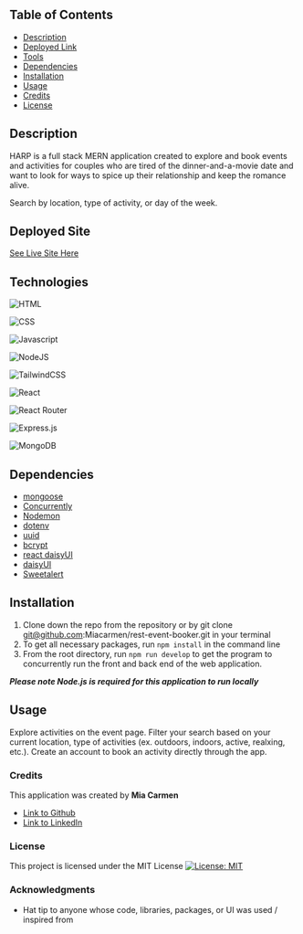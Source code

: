## Table of Contents

- [Description](#description)
- [Deployed Link](#deployed)
- [Tools](#tools)
- [Dependencies](#dependencies)
- [Installation](#installation)
- [Usage](#usage)
- [Credits](#credits)
- [License](#license)

## Description

HARP is a full stack MERN application created to explore and book events and activities for couples who are tired of the dinner-and-a-movie date and want to look for ways to spice up their relationship and keep the romance alive. 

Search by location, type of activity, or day of the week. 

## Deployed Site

[See Live Site Here]()

## Technologies

![HTML](https://img.shields.io/badge/HTML5-E34F26?style=for-the-badge&logo=html5&logoColor=white)

![CSS](https://img.shields.io/badge/CSS3-1572B6?style=for-the-badge&logo=css3&logoColor=white)

![Javascript](https://img.shields.io/badge/JavaScript-323330?style=for-the-badge&logo=javascript&logoColor=F7DF1E) 

![NodeJS](https://img.shields.io/badge/node.js-6DA55F?style=for-the-badge&logo=node.js&logoColor=white) 

![TailwindCSS](https://img.shields.io/badge/Tailwind_CSS-38B2AC?style=for-the-badge&logo=tailwind-css&logoColor=white)

![React](https://img.shields.io/badge/react-%2320232a.svg?style=for-the-badge&logo=react&logoColor=%2361DAFB)

![React Router](https://img.shields.io/badge/React_Router-CA4245?style=for-the-badge&logo=react-router&logoColor=white) 

<!-- ![Redux](https://img.shields.io/badge/Redux-593D88?style=for-the-badge&logo=redux&logoColor=white) -->

![Express.js](https://img.shields.io/badge/express.js-%23404d59.svg?style=for-the-badge&logo=express&logoColor=%2361DAFB) 

![MongoDB](https://img.shields.io/badge/MongoDB-%234ea94b.svg?style=for-the-badge&logo=mongodb&logoColor=white)


## Dependencies
- [mongoose](https://www.npmjs.com/package/mongoose)
- [Concurrently](https://www.npmjs.com/package/concurrently)
- [Nodemon](https://www.npmjs.com/package/nodemon)
- [dotenv](https://www.npmjs.com/package/dotenv)
- [uuid](https://www.npmjs.com/package/uuid)
- [bcrypt](https://www.npmjs.com/package/bcrypt)
- [react daisyUI](https://react.daisyui.com/?path=/story/welcome--page)
- [daisyUI](https://daisyui.com/)
- [Sweetalert](https://www.npmjs.com/package/sweetalert)


## Installation

1. Clone down the repo from the repository or by git clone git@github.com:Miacarmen/rest-event-booker.git in your terminal
2. To get all necessary packages, run `npm install` in the command line
3. From the root directory, run `npm run develop` to get the program to concurrently run the front and back end of the web application.

***Please note Node.js is required for this application to run locally***

## Usage

Explore activities on the event page. Filter your search based on your current location, type of activities (ex. outdoors, indoors, active, realxing, etc.). Create an account to book an activity directly through the app.

### Credits

This application was created by **Mia Carmen**

- [Link to Github](https://github.com/Miacarmen)
- [Link to LinkedIn](https://www.linkedin.com/in/mia-carmen-7750a6b8/)

### License

This project is licensed under the MIT License
[![License: MIT](https://img.shields.io/badge/License-MIT-blue.svg)](https://opensource.org/licenses/MIT)

### Acknowledgments

- Hat tip to anyone whose code, libraries, packages, or UI was used / inspired from
